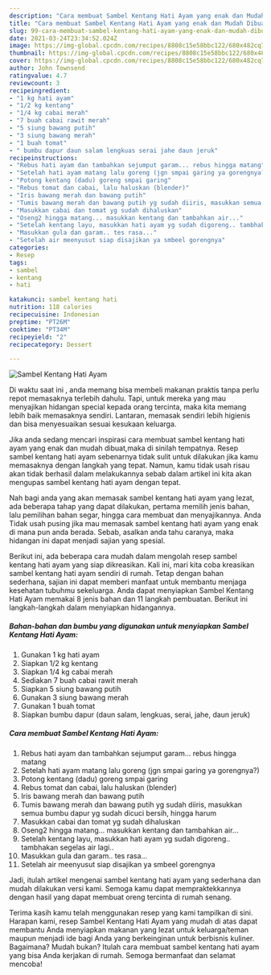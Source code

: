 ```yaml
---
description: "Cara membuat Sambel Kentang Hati Ayam yang enak dan Mudah Dibuat"
title: "Cara membuat Sambel Kentang Hati Ayam yang enak dan Mudah Dibuat"
slug: 99-cara-membuat-sambel-kentang-hati-ayam-yang-enak-dan-mudah-dibuat
date: 2021-03-24T23:34:52.024Z
image: https://img-global.cpcdn.com/recipes/8808c15e58bbc122/680x482cq70/sambel-kentang-hati-ayam-foto-resep-utama.jpg
thumbnail: https://img-global.cpcdn.com/recipes/8808c15e58bbc122/680x482cq70/sambel-kentang-hati-ayam-foto-resep-utama.jpg
cover: https://img-global.cpcdn.com/recipes/8808c15e58bbc122/680x482cq70/sambel-kentang-hati-ayam-foto-resep-utama.jpg
author: John Townsend
ratingvalue: 4.7
reviewcount: 3
recipeingredient:
- "1 kg hati ayam"
- "1/2 kg kentang"
- "1/4 kg cabai merah"
- "7 buah cabai rawit merah"
- "5 siung bawang putih"
- "3 siung bawang merah"
- "1 buah tomat"
- " bumbu dapur daun salam lengkuas serai jahe daun jeruk"
recipeinstructions:
- "Rebus hati ayam dan tambahkan sejumput garam... rebus hingga matang"
- "Setelah hati ayam matang lalu goreng (jgn smpai garing ya gorengnya?)"
- "Potong kentang (dadu) goreng smpai garing"
- "Rebus tomat dan cabai, lalu haluskan (blender)"
- "Iris bawang merah dan bawang putih"
- "Tumis bawang merah dan bawang putih yg sudah diiris, masukkan semua bumbu dapur yg sudah dicuci bersih, hingga harum"
- "Masukkan cabai dan tomat yg sudah dihaluskan"
- "Oseng2 hingga matang... masukkan kentang dan tambahkan air..."
- "Setelah kentang layu, masukkan hati ayam yg sudah digoreng.. tambhakan segelas air lagi.."
- "Masukkan gula dan garam.. tes rasa..."
- "Setelah air meenyusut siap disajikan ya smbeel gorengnya"
categories:
- Resep
tags:
- sambel
- kentang
- hati

katakunci: sambel kentang hati 
nutrition: 118 calories
recipecuisine: Indonesian
preptime: "PT26M"
cooktime: "PT34M"
recipeyield: "2"
recipecategory: Dessert

---
```



![Sambel Kentang Hati Ayam](https://img-global.cpcdn.com/recipes/8808c15e58bbc122/680x482cq70/sambel-kentang-hati-ayam-foto-resep-utama.jpg)

Di waktu  saat ini , anda memang bisa membeli makanan praktis tanpa perlu repot memasaknya terlebih dahulu. Tapi, untuk mereka yang mau menyajikan hidangan special kepada orang tercinta, maka kita memang lebih baik memasaknya sendiri. Lantaran, memasak sendiri lebih higienis dan bisa menyesuaikan sesuai kesukaan keluarga.

Jika anda sedang mencari inspirasi cara membuat sambel kentang hati ayam yang enak dan mudah dibuat,maka di sinilah tempatnya. Resep sambel kentang hati ayam  sebenarnya tidak sulit untuk dilakukan jika kamu memasaknya dengan langkah yang tepat. Namun, kamu tidak usah risau akan tidak berhasil dalam melakukannya 
sebab dalam artikel ini kita akan mengupas sambel kentang hati ayam dengan tepat.  



Nah bagi anda yang akan memasak sambel kentang hati ayam yang lezat, ada beberapa tahap yang dapat dilakukan, pertama memilih jenis bahan, lalu pemilihan bahan segar, hingga cara membuat dan menyajikannya. Anda Tidak usah pusing jika mau memasak sambel kentang hati ayam yang enak di mana pun anda berada. Sebab, asalkan anda  tahu caranya, maka hidangan ini dapat menjadi sajian yang spesial.

Berikut ini, ada beberapa cara mudah dalam mengolah resep sambel kentang hati ayam yang siap dikreasikan. Kali ini, mari kita coba kreasikan sambel kentang hati ayam sendiri di rumah. Tetap dengan bahan sederhana, sajian ini dapat memberi manfaat untuk membantu menjaga kesehatan tubuhmu sekeluarga. Anda dapat menyiapkan Sambel Kentang Hati Ayam memakai 8 jenis bahan dan 11 langkah pembuatan. Berikut ini langkah-langkah dalam menyiapkan hidangannya.

<!--inarticleads1-->

##### Bahan-bahan dan bumbu yang digunakan untuk menyiapkan Sambel Kentang Hati Ayam:

1. Gunakan 1 kg hati ayam
1. Siapkan 1/2 kg kentang
1. Siapkan 1/4 kg cabai merah
1. Sediakan 7 buah cabai rawit merah
1. Siapkan 5 siung bawang putih
1. Gunakan 3 siung bawang merah
1. Gunakan 1 buah tomat
1. Siapkan  bumbu dapur (daun salam, lengkuas, serai, jahe, daun jeruk)




<!--inarticleads2-->

##### Cara membuat Sambel Kentang Hati Ayam:

1. Rebus hati ayam dan tambahkan sejumput garam... rebus hingga matang
1. Setelah hati ayam matang lalu goreng (jgn smpai garing ya gorengnya?)
1. Potong kentang (dadu) goreng smpai garing
1. Rebus tomat dan cabai, lalu haluskan (blender)
1. Iris bawang merah dan bawang putih
1. Tumis bawang merah dan bawang putih yg sudah diiris, masukkan semua bumbu dapur yg sudah dicuci bersih, hingga harum
1. Masukkan cabai dan tomat yg sudah dihaluskan
1. Oseng2 hingga matang... masukkan kentang dan tambahkan air...
1. Setelah kentang layu, masukkan hati ayam yg sudah digoreng.. tambhakan segelas air lagi..
1. Masukkan gula dan garam.. tes rasa...
1. Setelah air meenyusut siap disajikan ya smbeel gorengnya




Jadi, itulah artikel mengenai  sambel kentang hati ayam  yang sederhana dan mudah dilakukan versi kami. Semoga kamu dapat mempraktekkannya dengan hasil yang dapat membuat oreng tercinta di rumah senang. 

Terima kasih kamu telah menggunakan resep yang kami tampilkan di sini. Harapan kami, resep  Sambel Kentang Hati Ayam yang mudah di atas dapat membantu Anda menyiapkan makanan yang lezat untuk keluarga/teman maupun menjadi ide bagi Anda yang berkeinginan untuk berbisnis kuliner. Bagaimana? Mudah bukan? Itulah cara membuat sambel kentang hati ayam yang bisa Anda kerjakan di rumah. Semoga bermanfaat dan selamat mencoba!

